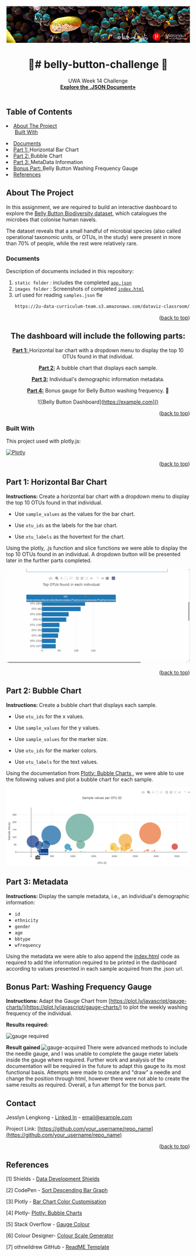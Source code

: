 <!-- Improved compatibility of back to top link: See: https://github.com/othneildrew/Best-README-Template/pull/73 -->
<a name="readme-top"></a>
<!--
*** Thanks for checking out the Best-README-Template. If you have a suggestion
*** that would make this better, please fork the repo and create a pull request
*** or simply open an issue with the tag "enhancement".
*** Don't forget to give the project a star!
*** Thanks again! Now go create something AMAZING! :D
-->

<!-- PROJECT SHIELDS -->
<!--
*** I'm using markdown "reference style" links for readability.
*** Reference links are enclosed in brackets [ ] instead of parentheses ( ).
*** See the bottom of this document for the declaration of the reference variables
*** for contributors-url, forks-url, etc. This is an optional, concise syntax you may use.
*** https://www.markdownguide.org/basic-syntax/#reference-style-links

[![Contributors][contributors-shield]][contributors-url]
[![Forks][forks-shield]][forks-url]
[![Stargazers][stars-shield]][stars-url]
[![Issues][issues-shield]][issues-url]
[![MIT License][license-shield]][license-url]
[![LinkedIn][linkedin-shield]][linkedin-url]
-->


<!-- PROJECT LOGO -->
<br />
<div align="center">
    <img src="https://github.com/jflengkong/belly-button-challenge/blob/main/images/bacteria.png">

  <h1 align="center"> 🦠# belly-button-challenge 🦠</h1>

  <p align="center">
    UWA Week 14 Challenge
    <br />
    <a href="http://robdunnlab.com/projects/belly-button-biodiversity"><strong>Explore the .JSON Document»</strong></a>
    <br />
    <br />
    <!--
    <a href="https://github.com/othneildrew/Best-README-Template">View Demo</a>
    ·
    <a href="https://github.com/othneildrew/Best-README-Template/issues">Report Bug</a>
    ·
    <a href="https://github.com/othneildrew/Best-README-Template/issues">Request Feature</a>
    --> 
  </p>
</div>



<!-- TABLE OF CONTENTS -->
<h2> Table of Contents </h2>
  <li> 
    <a href="#about-the-project">About The Project</a> 
    <ul>
      <a href="#built-with">Built With</a>
    </ul>
   <li>
   <a href="#documents">Documents</a>
   </li> 
   <li> 
      <a href="#part-1-horizontal-bar-chart">Part 1: </a> Horizontal Bar Chart
   </li>
   <li> 
      <a href="#part-2-bubble-chart">Part 2: </a> Bubble Chart 
   </li>
   <li>
      <a href="#part-3-metadata">Part 3: </a> MetaData Information 
    </li>   
    <li>
      <a href="#bonus-part-washing-frequency-gauge">Bonus Part: </a> Belly Button Washing Frequency Gauge 
    </li>
    <li>
      <a href="#references">References</a> 
    </li>
    </li> 


<!-- ABOUT THE PROJECT -->
## About The Project

In this assignment, we are required to build an interactive dashboard to explore the [Belly Button Biodiversity dataset](http://robdunnlab.com/projects/belly-button-biodiversity/), which catalogues the microbes that colonise human navels.

The dataset reveals that a small handful of microbial species (also called operational taxonomic units, or OTUs, in the study) were present in more than 70% of people, while the rest were relatively rare. 

### Documents 

Description of documents included in this repository:

1. `static folder` : includes the completed [`app.json`](https://github.com/jflengkong/belly-button-challenge/blob/main/static/js/app.js)
2. `images folder` : Screenshots of completed [`index.html`](https://github.com/jflengkong/belly-button-challenge/blob/main/index.html)
3. url used for reading `samples.json` fle 
   ```sh
   https://2u-data-curriculum-team.s3.amazonaws.com/dataviz-classroom/v1.1/14-Interactive-Web-Visualizations/02-Homework/samples.json
   ```
<!--
4. Install NPM packages
   ```sh
   npm install
   ```
5. Enter your API in `config.js`
   ```js
   const API_KEY = 'ENTER YOUR API';
   ```
--> 
<p align="right">(<a href="#readme-top">back to top</a>)</p>



<div align="center">
<b> <h2> The dashboard will include the following parts: </h2> </b> 

<a href="#part-1"> <b> Part 1:</b> </a> Horizontal bar chart with a dropdown menu to display the top 10 OTUs found in that individual.

<a href="#part-2"><b> Part 2:</b></a> A bubble chart that displays each sample.

<a href="#part-3"> <b>Part 3:</b></a> Individual's demographic information metadata.

<a href="#bonus-part"><b> Part 4:</b></a> Bonus gauge for Belly Button washing frequency. 🛁 

![[Belly Button Dashboard](https://example.com]()

<p align="right">(<a href="#readme-top">back to top</a>)</p>
</div>

### Built With 

This project used with plotly.js: 

[![Plotly][plotly.js]][plotlyjs-url]

<!-- --> 
<!--[![Vue][Vue.js]][Vue-url]
[![Angular][Angular.io]][Angular-url]
[![Svelte][Svelte.dev]][Svelte-url]
[![Laravel][Laravel.com]][Laravel-url]
 [![Bootstrap][Bootstrap.com]][Bootstrap-url]
[![JQuery][JQuery.com]][JQuery-url] 
--> 

<p align="right">(<a href="#readme-top">back to top</a>)</p>


<!-- GETTING STARTED -->
<!--
## Getting Started

This is an example of how you may give instructions on setting up your project locally.
To get a local copy up and running follow these simple example steps.

### Prerequisites

This is an example of how to list things you need to use the software and how to install them.
* npm
  ```sh
  npm install npm@latest -g
  ```
--> 

<!-- USAGE EXAMPLES -->
## Part 1: Horizontal Bar Chart
<b> Instructions: </b> Create a horizontal bar chart with a dropdown menu to display the top 10 OTUs found in that individual.

- Use `sample_values` as the values for the bar chart.

- Use `otu_ids` as the labels for the bar chart.

- Use `otu_labels` as the hovertext for the chart.

Using the plotly, .js function and slice functions we were able to display the top 10 OTUs found in an individual. A dropdown button will be presented later in the further parts completed. 

![horizontal-plot](https://github.com/jflengkong/belly-button-challenge/blob/main/images/horizontal-plot.gif) 

<p align="right">(<a href="#readme-top">back to top</a>)</p>



<!-- ROADMAP -->
## Part 2: Bubble Chart 
<b> Instructions: </b> Create a bubble chart that displays each sample. 

- Use `otu_ids` for the x values.

- Use `sample_values` for the y values.

- Use `sample_values` for the marker size.

- Use `otu_ids` for the marker colors.

- Use `otu_labels` for the text values.

Using the documentation from [Plotly: Bubble Charts ](https://plotly.com/javascript/bubble-charts/), we were able to use the following values and plot a bubble chart for each sample. 

![bubble-chart](https://github.com/jflengkong/belly-button-challenge/blob/main/images/bubble-chart.gif) 

## Part 3: Metadata 
<b> Instructions: </b> Display the sample metadata, i.e., an individual's demographic information:
- `id`
- `ethnicity`
- `gender`
- `age`
- `bbtype`
- `wfrequency` 

Using the metadata we were able to also append the [index.html](https://github.com/jflengkong/belly-button-challenge/blob/main/index.html) code as required to add the information required to be printed in the dashboard according to values presented in each sample acquired from the .json url. 

## Bonus Part: Washing Frequency Gauge  
<b> Instructions: </b> Adapt the Gauge Chart from [https://plot.ly/javascript/gauge-charts/](https://plot.ly/javascript/gauge-charts/) to plot the weekly washing frequency of the individual. 

<b> Results required: </b> 

![gauge required]() 

<b> Result gained </b> 
![gauge-acquired]() 
There were advanced methods to include the needle gauge, and I was unable to complete the gauge meter labels inside the gauge where required. Further work and analysis of the documentation will be required in the future to adapt this gauge to its most functional basis. Attempts were made to create and "draw" a needle and change the position through html, however there were not able to create the same results as required. Overall, a fun attempt for the bonus part. 

<!--
- [x] Add Changelog
- [x] Add back to top links
- [ ] Add Additional Templates w/ Examples
- [ ] Add "components" document to easily copy & paste sections of the readme
- [ ] Multi-language Support

See the [open issues](https://github.com/othneildrew/Best-README-Template/issues) for a full list of proposed features (and known issues).

<p align="right">(<a href="#readme-top">back to top</a>)</p>
--> 


<!-- CONTRIBUTING -->
<!--
## Contributing

Contributions are what make the open source community such an amazing place to learn, inspire, and create. Any contributions you make are **greatly appreciated**.

If you have a suggestion that would make this better, please fork the repo and create a pull request. You can also simply open an issue with the tag "enhancement".
Don't forget to give the project a star! Thanks again!

1. Fork the Project
2. Create your Feature Branch (`git checkout -b feature/AmazingFeature`)
3. Commit your Changes (`git commit -m 'Add some AmazingFeature'`)
4. Push to the Branch (`git push origin feature/AmazingFeature`)
5. Open a Pull Request

<p align="right">(<a href="#readme-top">back to top</a>)</p>
--> 


<!-- LICENSE -->
<!--
## License

Distributed under the MIT License. See `LICENSE.txt` for more information.

<p align="right">(<a href="#readme-top">back to top</a>)</p>
--> 

<!-- CONTACT -->
## Contact

Jesslyn Lengkong - [Linked In](https://twitter.com/your_username) - email@example.com

Project Link: [https://github.com/your_username/repo_name](https://github.com/your_username/repo_name)

<p align="right">(<a href="#readme-top">back to top</a>)</p


<!-- ACKNOWLEDGMENTS -->
## References
[1] Shields - [Data Development Shields](https://github.com/Ileriayo/markdown-badges)

[2] CodePen - [Sort Descending Bar Graph](https://codepen.io/etpinard/pen/YEbWoO?editors=0010 ) 

[3] Plotly - [Bar Chart Color Customisation](https://plotly.com/javascript/bar-charts/?_ga=2.127167949.1186035819.1698331890-746224894.1698331890#customizing-individual-bar-colors)

[4] Plotly- [Plotly: Bubble Charts](https://plotly.com/javascript/bubble-charts/)

[5] Stack Overflow - [Gauge Colour](https://stackoverflow.com/questions/67635512/plotly-colorscale-in-scatter-data-plot)

[6] Colour Designer- [Colour Scale Generator](https://colordesigner.io/gradient-generator)

[7] othneildrew GitHub - [ReadME Template](https://github.com/othneildrew/Best-README-Template#built-with)

[plotly.js]:https://img.shields.io/badge/Plotly-%233F4F75.svg?style=for-the-badge&logo=plotly&logoColor=white
[plotlyjs-url]: https://plotly.com/javascript/

<!--
* [Choose an Open Source License](https://choosealicense.com)
* [GitHub Emoji Cheat Sheet](https://www.webpagefx.com/tools/emoji-cheat-sheet)
* [Malven's Flexbox Cheatsheet](https://flexbox.malven.co/)
* [Malven's Grid Cheatsheet](https://grid.malven.co/)
* [Img Shields](https://shields.io)
* [GitHub Pages](https://pages.github.com)
* [Font Awesome](https://fontawesome.com)
* [React Icons](https://react-icons.github.io/react-icons/search)
<p align="right">(<a href="#readme-top">back to top</a>)</p>
--> 


<!-- MARKDOWN LINKS & IMAGES --
<!-- https://www.markdownguide.org/basic-syntax/#reference-style-links -->
<!--
[contributors-shield]: https://img.shields.io/github/contributors/othneildrew/Best-README-Template.svg?style=for-the-badge
[contributors-url]: https://github.com/othneildrew/Best-README-Template/graphs/contributors
[forks-shield]: https://img.shields.io/github/forks/othneildrew/Best-README-Template.svg?style=for-the-badge
[forks-url]: https://github.com/othneildrew/Best-README-Template/network/members
[stars-shield]: https://img.shields.io/github/stars/othneildrew/Best-README-Template.svg?style=for-the-badge
[stars-url]: https://github.com/othneildrew/Best-README-Template/stargazers
[issues-shield]: https://img.shields.io/github/issues/othneildrew/Best-README-Template.svg?style=for-the-badge
[issues-url]: https://github.com/othneildrew/Best-README-Template/issues
[license-shield]: https://img.shields.io/github/license/othneildrew/Best-README-Template.svg?style=for-the-badge
[license-url]: https://github.com/othneildrew/Best-README-Template/blob/master/LICENSE.txt
[linkedin-shield]: https://img.shields.io/badge/-LinkedIn-black.svg?style=for-the-badge&logo=linkedin&colorB=555
[linkedin-url]: https://linkedin.com/in/othneildrew
[product-screenshot]: images/screenshot.png
[Next.js]: https://img.shields.io/badge/next.js-000000?style=for-the-badge&logo=nextdotjs&logoColor=white
[Next-url]: https://nextjs.org/
[React.js]: https://img.shields.io/badge/React-20232A?style=for-the-badge&logo=react&logoColor=61DAFB
[React-url]: https://reactjs.org/
[Vue.js]: https://img.shields.io/badge/Vue.js-35495E?style=for-the-badge&logo=vuedotjs&logoColor=4FC08D
[Vue-url]: https://vuejs.org/
[Angular.io]: https://img.shields.io/badge/Angular-DD0031?style=for-the-badge&logo=angular&logoColor=white
[Angular-url]: https://angular.io/
[Svelte.dev]: https://img.shields.io/badge/Svelte-4A4A55?style=for-the-badge&logo=svelte&logoColor=FF3E00
[Svelte-url]: https://svelte.dev/
[Laravel.com]: https://img.shields.io/badge/Laravel-FF2D20?style=for-the-badge&logo=laravel&logoColor=white
[Laravel-url]: https://laravel.com
[Bootstrap.com]: https://img.shields.io/badge/Bootstrap-563D7C?style=for-the-badge&logo=bootstrap&logoColor=white
[Bootstrap-url]: https://getbootstrap.com
[JQuery.com]: https://img.shields.io/badge/jQuery-0769AD?style=for-the-badge&logo=jquery&logoColor=white
[JQuery-url]: https://jquery.com 
--> 
